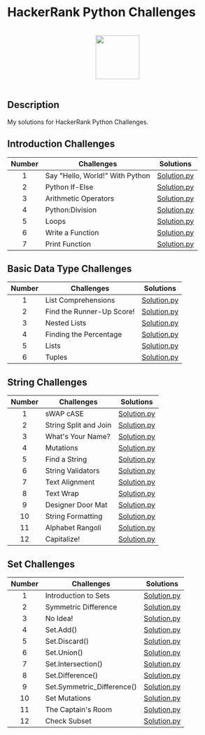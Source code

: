 # HackerRank Python Challenges

<p align="center">  
	<br>
	<a href="https://www.hackerrank.com/kursadkalenderb1">
        <img height=100 src="https://hrcdn.net/community-frontend/assets/brand/logo-new-white-green-a5cb16e0ae.svg"> 
    	</a>
	<br>
	<br>
</p>

## Description
My solutions for HackerRank Python Challenges.

## Introduction Challenges

| Number | Challenges | Solutions |
|:------:|------------|:---------:|
| 1 | Say "Hello, World!" With Python| [Solution.py](Challenges/Introduction/Say%20"Hello,%20World!"%20With%20Python.py)
| 2 | Python If-Else| [Solution.py](Challenges/Introduction/Python%20If-Else.py)
| 3 | Arithmetic Operators | [Solution.py](Challenges/Introduction/Arithmetic%20Operators.py)
| 4 | Python:Division | [Solution.py](Challenges/Introduction/Python:Division.py)
| 5 | Loops | [Solution.py](Challenges/Introduction/Loops.py)
| 6 | Write a Function | [Solution.py](Challenges/Introduction/Write%20a%20Function.py)
| 7 | Print Function | [Solution.py](Challenges/Introduction/Print%20Function.py)

## Basic Data Type Challenges

| Number | Challenges | Solutions |
|:------:|------------|:---------:|
| 1 | List Comprehensions| [Solution.py](Challenges/Basic%20Data%20Types/List%20Comprehensions.py)
| 2 | Find the Runner-Up Score!| [Solution.py](Challenges/Basic%20Data%20Types/Find%20the%20Runner-Up%20Score!.py)
| 3 | Nested Lists| [Solution.py](Challenges/Basic%20Data%20Types/Nested%20Lists.py)
| 4 | Finding the Percentage| [Solution.py](Challenges/Basic%20Data%20Types/Finding%20the%20Percentage.py)
| 5 | Lists| [Solution.py](Challenges/Basic%20Data%20Types/Lists.py)
| 6 | Tuples| [Solution.py](Challenges/Basic%20Data%20Types/Tuples.py)

## String Challenges

| Number | Challenges | Solutions |
|:------:|------------|:---------:|
| 1 | sWAP cASE| [Solution.py](Challenges/Strings/sWAP%20cASE.py)
| 2 | String Split and Join| [Solution.py](Challenges/Strings/String%20Split%20and%20Join.py)
| 3 | What's Your Name?| [Solution.py](Challenges/Strings/What's%20Your%20Name.py)
| 4 | Mutations| [Solution.py](Challenges/Strings/Mutations.py)
| 5 | Find a String| [Solution.py](Challenges/Strings/Find%20a%20String.py)
| 6 | String Validators| [Solution.py](Challenges/Strings/String%20Validators.py)
| 7 | Text Alignment| [Solution.py](Challenges/Strings/Text%20Alignment.py)
| 8 | Text Wrap| [Solution.py](Challenges/Strings/Text%20Wrap.py)
| 9 | Designer Door Mat| [Solution.py](Challenges/Strings/Designer%20Door%20Mat.py)
| 10 | String Formatting| [Solution.py](Challenges/Strings/String%20Formatting.py)
| 11 | Alphabet Rangoli| [Solution.py](Challenges/Strings/Alphabet%20Rangoli.py)
| 12 | Capitalize!| [Solution.py](Challenges/Strings/Capitalize!.py)


## Set Challenges

| Number | Challenges | Solutions |
|:------:|------------|:---------:|
| 1 | Introduction to Sets| [Solution.py](Challenges/Sets/Introduction%20to%20Sets.py)
| 2 | Symmetric Difference| [Solution.py](Challenges/Sets/Symmetric%20Difference.py)
| 3 | No Idea!| [Solution.py](Challenges/Sets/No%20Idea!.py)
| 4 | Set.Add()| [Solution.py](Challenges/Sets/Set.Add().py)
| 5 | Set.Discard()| [Solution.py](Challenges/Sets/Set.Discard().py)
| 6 | Set.Union()| [Solution.py](Challenges/Sets/Set.Union().py)
| 7 | Set.Intersection()| [Solution.py](Challenges/Sets/Set.intersection().py)
| 8 | Set.Difference()| [Solution.py](Challenges/Sets/Set.Difference().py)
| 9 | Set.Symmetric_Difference()| [Solution.py](Challenges/Sets/Set.Symmetric_Difference().py)
| 10 | Set Mutations| [Solution.py](Challenges/Sets/Set%20Mutations.py)
| 11 | The Captain's Room| [Solution.py](Challenges/Sets/The%20Captain's%20Room.py)
| 12 | Check Subset| [Solution.py](Challenges/Sets/Check%20Subset.py)
